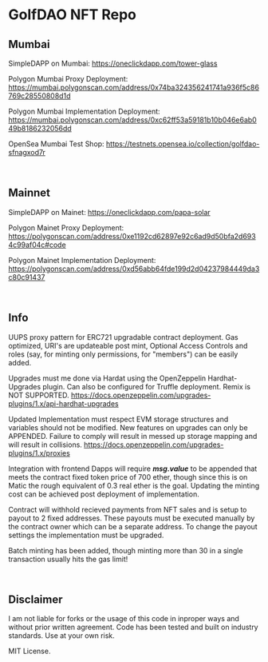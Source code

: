 <H1> GolfDAO NFT Repo </H1>

### <H2> Mumbai </H2>

  SimpleDAPP on Mumbai: https://oneclickdapp.com/tower-glass
  
  Polygon Mumbai Proxy Deployment: https://mumbai.polygonscan.com/address/0x74ba324356241741a936f5c86769c28550808d1d
  
  Polygon Mumbai Implementation Deployment: https://mumbai.polygonscan.com/address/0xc62ff53a59181b10b046e6ab049b8186232056dd
  
  OpenSea Mumbai Test Shop: https://testnets.opensea.io/collection/golfdao-sfnagxod7r

&nbsp;


### <H2> Mainnet </H2>
  SimpleDAPP on Mainet: https://oneclickdapp.com/papa-solar

  Polygon Mainet Proxy Deployment: https://polygonscan.com/address/0xe1192cd62897e92c6ad9d50bfa2d6934c99af04c#code

  Polygon Mainet Implementation Deployment: https://polygonscan.com/address/0xd56abb64fde199d2d04237984449da3c80c91437

&nbsp;


### <H2> Info </H2>
  
  UUPS proxy pattern for ERC721 upgradable contract deployment. Gas optimized, URI's are updateable post mint, Optional Access Controls and roles (say, for minting only permissions, for "members") can be easily added.
  
  Upgrades must me done via Hardat using the OpenZeppelin Hardhat-Upgrades plugin. Can also be configured for Truffle deployment. Remix is NOT SUPPORTED.   https://docs.openzeppelin.com/upgrades-plugins/1.x/api-hardhat-upgrades

  
  Updated Implementation must respect EVM storage structures and variables should not be modified. New features on upgrades can only be APPENDED. Failure to comply will result in messed up storage mapping and will result in collisions. https://docs.openzeppelin.com/upgrades-plugins/1.x/proxies
  
  Integration with frontend Dapps will require ***msg.value*** to be appended that meets the contract fixed token price of 700 ether, though since this is on Matic the rough equivalent of 0.3 real ether is the goal. Updating the minting cost can be achieved post deployment of implementation.
  
  Contract will withhold recieved payments from NFT sales and is setup to payout to 2 fixed addresses. These payouts must be executed manually by the contract owner which can be a separate address. To change the payout settings the implementation must be upgraded.
  
  Batch minting has been added, though minting more than 30 in a single transaction usually hits the gas limit!
  
  &nbsp;
  
  
  ### <H2> Disclaimer </H2> 
  
  I am not liable for forks or the usage of this code in inproper ways and without prior written agreement. Code has been tested and built on industry standards. Use at your own risk.
  
  MIT License.


